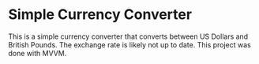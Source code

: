 # Simple Currency Converter

This is a simple currency converter that converts between US Dollars and British Pounds.
The exchange rate is likely not up to date.
This project was done with MVVM.